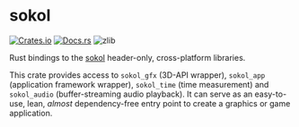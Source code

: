 # sokol

[![Crates.io][ci]][cl] [![Docs.rs][di]][dl] ![zlib][li]

[ci]: https://img.shields.io/crates/v/sokol.svg
[cl]: https://crates.io/crates/sokol/

[li]: https://img.shields.io/crates/l/sokol.svg?maxAge=2592000

[di]: https://docs.rs/sokol/badge.svg
[dl]: https://docs.rs/sokol/

Rust bindings to the [sokol](https://github.com/floooh/sokol) header-only, cross-platform libraries.

This crate provides access to `sokol_gfx` (3D-API wrapper), `sokol_app` (application framework wrapper), `sokol_time` (time measurement) and `sokol_audio` (buffer-streaming audio playback). It can serve as an easy-to-use, lean, _almost_ dependency-free entry point to create a graphics or game application.
